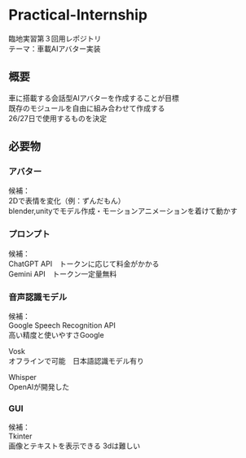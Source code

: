 # Practical-Internship
臨地実習第３回用レポジトリ<br>
テーマ：車載AIアバター実装

## 概要
車に搭載する会話型AIアバターを作成することが目標<br>
既存のモジュールを自由に組み合わせて作成する<br>
26/27日で使用するものを決定<br>

## 必要物
### アバター
候補：<br>
2Dで表情を変化（例：ずんだもん）<br>
blender,unityでモデル作成・モーションアニメーションを着けて動かす

### プロンプト
候補：<br>
ChatGPT API　トークンに応じて料金がかかる<br>
Gemini API　トークン一定量無料

### 音声認識モデル
候補：<br>
Google Speech Recognition API<br>
高い精度と使いやすさGoogle<br>

Vosk<br>
オフラインで可能　日本語認識モデル有り

Whisper<br>
OpenAIが開発した<br>

### GUI<br>
候補：<br>
Tkinter<br>
画像とテキストを表示できる 3dは難しい

